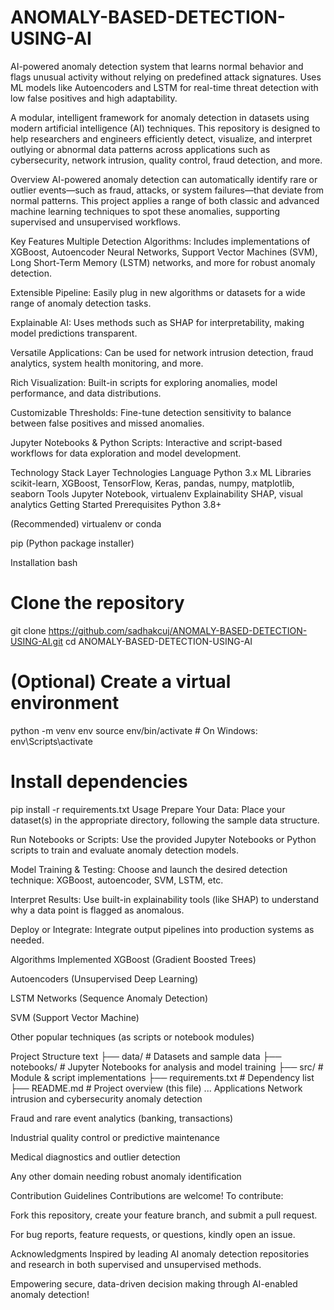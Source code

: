 # ANOMALY-BASED-DETECTION-USING-AI
AI-powered anomaly detection system that learns normal behavior and flags unusual activity without relying on predefined attack signatures. Uses ML models like Autoencoders and LSTM for real-time threat detection with low false positives and high adaptability.

A modular, intelligent framework for anomaly detection in datasets using modern artificial intelligence (AI) techniques. This repository is designed to help researchers and engineers efficiently detect, visualize, and interpret outlying or abnormal data patterns across applications such as cybersecurity, network intrusion, quality control, fraud detection, and more.

Overview
AI-powered anomaly detection can automatically identify rare or outlier events—such as fraud, attacks, or system failures—that deviate from normal patterns. This project applies a range of both classic and advanced machine learning techniques to spot these anomalies, supporting supervised and unsupervised workflows.

Key Features
Multiple Detection Algorithms: Includes implementations of XGBoost, Autoencoder Neural Networks, Support Vector Machines (SVM), Long Short-Term Memory (LSTM) networks, and more for robust anomaly detection.

Extensible Pipeline: Easily plug in new algorithms or datasets for a wide range of anomaly detection tasks.

Explainable AI: Uses methods such as SHAP for interpretability, making model predictions transparent.

Versatile Applications: Can be used for network intrusion detection, fraud analytics, system health monitoring, and more.

Rich Visualization: Built-in scripts for exploring anomalies, model performance, and data distributions.

Customizable Thresholds: Fine-tune detection sensitivity to balance between false positives and missed anomalies.

Jupyter Notebooks & Python Scripts: Interactive and script-based workflows for data exploration and model development.

Technology Stack
Layer	Technologies
Language	Python 3.x
ML Libraries	scikit-learn, XGBoost, TensorFlow, Keras, pandas, numpy, matplotlib, seaborn
Tools	Jupyter Notebook, virtualenv
Explainability	SHAP, visual analytics
Getting Started
Prerequisites
Python 3.8+

(Recommended) virtualenv or conda

pip (Python package installer)

Installation
bash
# Clone the repository
git clone https://github.com/sadhakcuj/ANOMALY-BASED-DETECTION-USING-AI.git
cd ANOMALY-BASED-DETECTION-USING-AI

# (Optional) Create a virtual environment
python -m venv env
source env/bin/activate    # On Windows: env\Scripts\activate

# Install dependencies
pip install -r requirements.txt
Usage
Prepare Your Data: Place your dataset(s) in the appropriate directory, following the sample data structure.

Run Notebooks or Scripts: Use the provided Jupyter Notebooks or Python scripts to train and evaluate anomaly detection models.

Model Training & Testing: Choose and launch the desired detection technique: XGBoost, autoencoder, SVM, LSTM, etc.

Interpret Results: Use built-in explainability tools (like SHAP) to understand why a data point is flagged as anomalous.

Deploy or Integrate: Integrate output pipelines into production systems as needed.

Algorithms Implemented
XGBoost (Gradient Boosted Trees)

Autoencoders (Unsupervised Deep Learning)

LSTM Networks (Sequence Anomaly Detection)

SVM (Support Vector Machine)

Other popular techniques (as scripts or notebook modules)

Project Structure
text
├── data/                 # Datasets and sample data
├── notebooks/            # Jupyter Notebooks for analysis and model training
├── src/                  # Module & script implementations
├── requirements.txt      # Dependency list
├── README.md             # Project overview (this file)
...
Applications
Network intrusion and cybersecurity anomaly detection

Fraud and rare event analytics (banking, transactions)

Industrial quality control or predictive maintenance

Medical diagnostics and outlier detection

Any other domain needing robust anomaly identification

Contribution Guidelines
Contributions are welcome! To contribute:

Fork this repository, create your feature branch, and submit a pull request.

For bug reports, feature requests, or questions, kindly open an issue.

Acknowledgments
Inspired by leading AI anomaly detection repositories and research in both supervised and unsupervised methods.

Empowering secure, data-driven decision making through AI-enabled anomaly detection!
